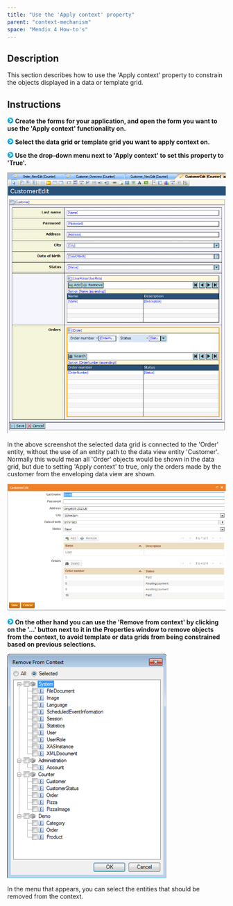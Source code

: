 ```yaml
---
title: "Use the 'Apply context' property"
parent: "context-mechanism"
space: "Mendix 4 How-to's"
---
```

## Description

This section describes how to use the 'Apply context' property to constrain the objects displayed in a data or template grid.

## Instructions

![](attachments/819203/917932.png) **Create the forms for your application, and open the form you want to use the 'Apply context' functionality on.**

![](attachments/819203/917932.png) **Select the data grid or template grid you want to apply context on.**

![](attachments/819203/917932.png) **Use the drop-down menu next to 'Apply context' to set this property to 'True'.**

![](attachments/2621492/2752774.png)

In the above screenshot the selected data grid is connected to the 'Order' entity, without the use of an entity path to the data view entity 'Customer'. Normally this would mean all 'Order' objects would be shown in the data grid, but due to setting 'Apply context' to true, only the orders made by the customer from the enveloping data view are shown.

![](attachments/2621492/2752777.png)

![](attachments/819203/917932.png) **On the other hand you can use the 'Remove from context' by clicking on the '...' button next to it in the Properties window to remove objects from the context, to avoid template or data grids from being constrained based on previous selections.**

![](attachments/2621492/2752776.png)

In the menu that appears, you can select the entities that should be removed from the context.
